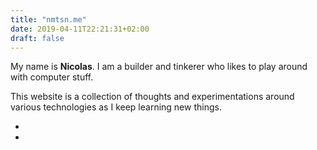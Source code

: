 ```yaml
---
title: "nmtsn.me"
date: 2019-04-11T22:21:31+02:00
draft: false
---
```


My name is __Nicolas__. I am a builder and tinkerer who likes to play around
with computer stuff.

This website is a collection of thoughts and experimentations around various
technologies as I keep learning new things.

<ul class="contacts">
  <li><a href="https://github.com/nmoutschen"><i class="fab fa-github"></i></a></li>
  <li><a href="https://www.linkedin.com/in/nicolas-moutschen-6906a337/"><i class="fab fa-linkedin"></i></a></li>
</ul>
